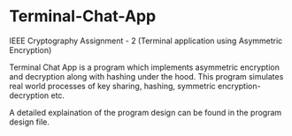 # Terminal-Chat-App
IEEE Cryptography Assignment - 2 (Terminal application using Asymmetric Encryption)

Terminal Chat App is a program which implements asymmetric encryption and decryption along with hashing under the hood.
This program simulates real world processes of key sharing, hashing, symmetric encryption-decryption etc.

A detailed explaination of the program design can be found in the program design file.

